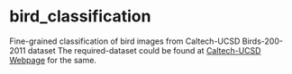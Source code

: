 # bird_classification
Fine-grained classification of bird images from Caltech-UCSD Birds-200-2011 dataset
The required-dataset could be found at [Caltech-UCSD Webpage](http://www.vision.caltech.edu/visipedia/CUB-200-2011.html) for the same.
